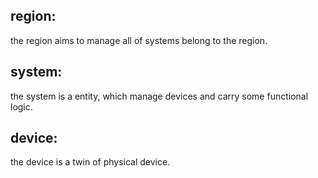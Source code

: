 ## region:
the region aims to manage all of systems belong to the region.

## system:
the system is a entity, which manage devices and carry some functional logic.

## device:
the device is a twin of physical device.

